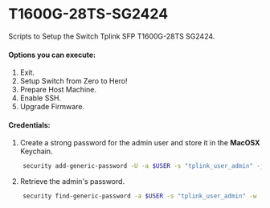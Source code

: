 # T1600G-28TS-SG2424
Scripts to Setup the Switch Tplink SFP T1600G-28TS SG2424.

#### Options you can execute:
1. Exit.
2. Setup Switch from Zero to Hero!
3. Prepare Host Machine.
4. Enable SSH.
5. Upgrade Firmware.

#### Credentials:
1. Create a strong password for the admin user and store it in the **MacOSX** Keychain.
```bash
    security add-generic-password -U -a $USER -s "tplink_user_admin" -j "Password for the admin user in the TP-Link Switch." -w $(openssl rand -base64 32 | colrm 33)
```    

2. Retrieve the admin's password.
```bash
    security find-generic-password -a $USER -s "tplink_user_admin" -w | pbcopy
```
